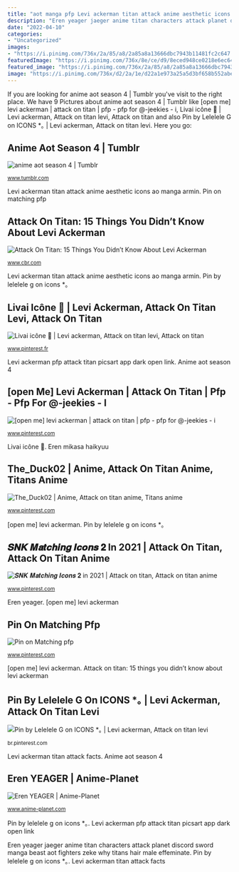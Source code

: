 ```yaml
---
title: "aot manga pfp Levi ackerman titan attack anime aesthetic icons ao manga armin"
description: "Eren yeager jaeger anime titan characters attack planet discord sword manga beast aot fighters zeke why titans hair male effeminate"
date: "2022-04-10"
categories:
- "Uncategorized"
images:
- "https://i.pinimg.com/736x/2a/85/a8/2a85a8a13666dbc7943b11481fc2c647.jpg"
featuredImage: "https://i.pinimg.com/736x/8e/ce/d9/8eced948ce0218e6ec6496c758e92de7.jpg"
featured_image: "https://i.pinimg.com/736x/2a/85/a8/2a85a8a13666dbc7943b11481fc2c647.jpg"
image: "https://i.pinimg.com/736x/d2/2a/1e/d22a1e973a25a5d3bf658b552abeef03.jpg"
---
```


If you are looking for anime aot season 4 | Tumblr you've visit to the right place. We have 9 Pictures about anime aot season 4 | Tumblr like [open me] levi ackerman | attack on titan | pfp - pfp for @-jeekies - i, Livai icône 🚶 | Levi ackerman, Attack on titan levi, Attack on titan and also Pin by Lelelele G on ICONS *｡ | Levi ackerman, Attack on titan levi. Here you go:

## Anime Aot Season 4 | Tumblr

![anime aot season 4 | Tumblr](https://64.media.tumblr.com/7b140e12ceb97399eda4c6eaab879aa0/2c24d0098c551957-c3/s640x960/a2f89ecd269facf7be3bb7865bbf9c2ee5a1a972.jpg "Levi ackerman titan attack anime aesthetic icons ao manga armin")

<small>www.tumblr.com</small>

Levi ackerman titan attack anime aesthetic icons ao manga armin. Pin on matching pfp

## Attack On Titan: 15 Things You Didn’t Know About Levi Ackerman

![Attack On Titan: 15 Things You Didn’t Know About Levi Ackerman](https://static0.cbrimages.com/wordpress/wp-content/uploads/2019/08/Levi-Ackerman-Facts-Cover-Image-1.jpg "Eren yeager jaeger anime titan characters attack planet discord sword manga beast aot fighters zeke why titans hair male effeminate")

<small>www.cbr.com</small>

Levi ackerman titan attack anime aesthetic icons ao manga armin. Pin by lelelele g on icons *｡

## Livai Icône 🚶 | Levi Ackerman, Attack On Titan Levi, Attack On Titan

![Livai icône 🚶 | Levi ackerman, Attack on titan levi, Attack on titan](https://i.pinimg.com/736x/2a/85/a8/2a85a8a13666dbc7943b11481fc2c647.jpg "Levi ackerman pfp attack titan picsart app dark open link")

<small>www.pinterest.fr</small>

Levi ackerman pfp attack titan picsart app dark open link. Anime aot season 4

## [open Me] Levi Ackerman | Attack On Titan | Pfp - Pfp For @-jeekies - I

![[open me] levi ackerman | attack on titan | pfp - pfp for @-jeekies - i](https://i.pinimg.com/736x/1a/31/cf/1a31cf6c4a11567bc952f38d17458a18.jpg "Pin by lelelele g on icons *｡")

<small>www.pinterest.com</small>

Livai icône 🚶. Eren mikasa haikyuu

## The_Duck02 | Anime, Attack On Titan Anime, Titans Anime

![The_Duck02 | Anime, Attack on titan anime, Titans anime](https://i.pinimg.com/736x/d2/2a/1e/d22a1e973a25a5d3bf658b552abeef03.jpg "Levi ackerman titan attack facts")

<small>www.pinterest.com</small>

[open me] levi ackerman. Pin by lelelele g on icons *｡

## 𝑺𝑵𝑲 𝑴𝒂𝒕𝒄𝒉𝒊𝒏𝒈 𝑰𝒄𝒐𝒏𝒔 𝟐 In 2021 | Attack On Titan, Attack On Titan Anime

![𝑺𝑵𝑲 𝑴𝒂𝒕𝒄𝒉𝒊𝒏𝒈 𝑰𝒄𝒐𝒏𝒔 𝟐 in 2021 | Attack on titan, Attack on titan anime](https://i.pinimg.com/736x/8e/ce/d9/8eced948ce0218e6ec6496c758e92de7.jpg "Levi ackerman pfp attack titan picsart app dark open link")

<small>www.pinterest.com</small>

Eren yeager. [open me] levi ackerman

## Pin On Matching Pfp

![Pin on Matching pfp](https://i.pinimg.com/736x/54/06/a9/5406a90cdbe9bb28808d9ee361212aaf.jpg "Eren yeager jaeger anime titan characters attack planet discord sword manga beast aot fighters zeke why titans hair male effeminate")

<small>www.pinterest.com</small>

[open me] levi ackerman. Attack on titan: 15 things you didn’t know about levi ackerman

## Pin By Lelelele G On ICONS *｡ | Levi Ackerman, Attack On Titan Levi

![Pin by Lelelele G on ICONS *｡ | Levi ackerman, Attack on titan levi](https://i.pinimg.com/736x/8f/81/d6/8f81d641431e63552f8875b42964faca.jpg "Pin on matching pfp")

<small>br.pinterest.com</small>

Levi ackerman titan attack facts. Anime aot season 4

## Eren YEAGER | Anime-Planet

![Eren YEAGER | Anime-Planet](https://www.anime-planet.com/images/characters/eren-yeager-23863.jpg "Levi ackerman pfp attack titan picsart app dark open link")

<small>www.anime-planet.com</small>

Pin by lelelele g on icons *｡. Levi ackerman pfp attack titan picsart app dark open link

Eren yeager jaeger anime titan characters attack planet discord sword manga beast aot fighters zeke why titans hair male effeminate. Pin by lelelele g on icons *｡. Levi ackerman titan attack facts
